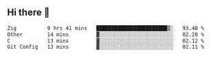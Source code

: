 ## Hi there 👋

 <!--START_SECTION:waka-->

```txt
Zig          9 hrs 41 mins   ███████████████████████▒░   93.48 %
Other        14 mins         ▓░░░░░░░░░░░░░░░░░░░░░░░░   02.28 %
C            13 mins         ▓░░░░░░░░░░░░░░░░░░░░░░░░   02.12 %
Git Config   13 mins         ▓░░░░░░░░░░░░░░░░░░░░░░░░   02.11 %
```

<!--END_SECTION:waka-->

<!--
**ValentinRapp/ValentinRapp** is a ✨ _special_ ✨ repository because its `README.md` (this file) appears on your GitHub profile.

Here are some ideas to get you started:

- 🔭 I’m currently working on ...
- 🌱 I’m currently learning ...
- 👯 I’m looking to collaborate on ...
- 🤔 I’m looking for help with ...
- 💬 Ask me about ...
- 📫 How to reach me: ...
- 😄 Pronouns: ...
- ⚡ Fun fact: ...
-->
